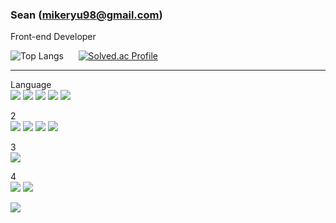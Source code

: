 ### Sean (mikeryu98@gmail.com)
Front-end Developer<br>

![Top Langs](https://github-readme-stats.vercel.app/api/top-langs/?username=SeungwonRyu&layout=compact&theme=onedark) &nbsp;&nbsp;&nbsp;&nbsp;
[![Solved.ac Profile](http://mazassumnida.wtf/api/v2/generate_badge?boj=mikeryu98)](https://solved.ac/mikeryu98/)

------------------------------------------------------

Language <br>
<img src="https://img.shields.io/badge/Adobe%20Photoshop-31a8ff?style=flat&logo=Adobe%20Photoshop&logoColor=white"/>
<img src="https://img.shields.io/badge/Figma-f24e1e?style=flat&logo=Figma&logoColor=white"/>
<img src="https://img.shields.io/badge/HTML5-e34f26?style=flat&logo=HTML5&logoColor=white"/>
<img src="https://img.shields.io/badge/CSS3-1572b6?style=flat&logo=CSS3&logoColor=white"/>
<img src="https://img.shields.io/badge/Sass-cc6699?style=flat&logo=Sass&logoColor=white"/>
<br>

2<br>
<img src="https://img.shields.io/badge/Javascript-f7df1e?style=flat&logo=Javascript&logoColor=black"/>
<img src="https://img.shields.io/badge/TypeScript-3178C6?style=flat&logo=TypeScript&logoColor=white"/>
<img src="https://img.shields.io/badge/Vue.js-4fc08d?style=flat&logo=Vue.js&logoColor=white"/>
<img src="https://img.shields.io/badge/Next.js-000000?style=flat&logo=Next.js&logoColor=white"/>
<br>

3<br>
<img src="https://img.shields.io/badge/Java-007396?style=flat&logo=Java&logoColor=white"/>
<br>

4<br>
<img src="https://img.shields.io/badge/MySQL-4479a1?style=flat&logo=MySQL&logoColor=white"/>
<img src="https://img.shields.io/badge/Microsoft%20SQL%20Server-cc2927?style=flat&logo=Microsoft%20SQL%20Server&logoColor=white"/>
<br>

<img src="https://github-readme-stats.vercel.app/api/top-langs/?username=SeungwonRyu&layout=compact">

